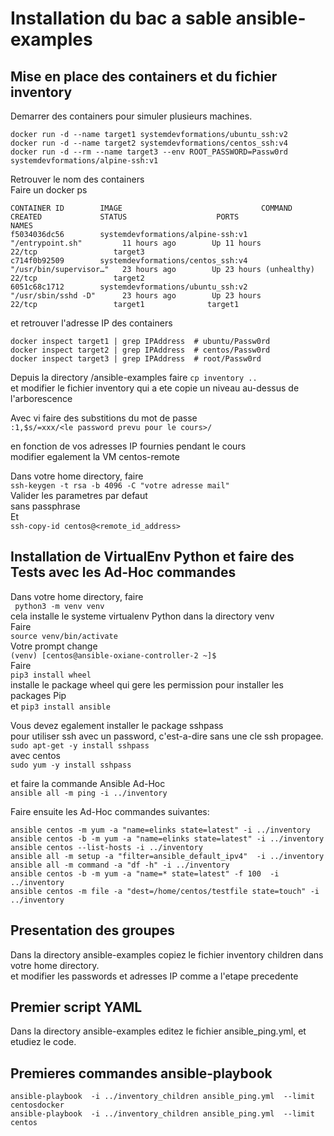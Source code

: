 # Installation du bac a sable ansible-examples

## Mise en place des containers et du fichier inventory  
Demarrer des containers pour simuler plusieurs machines.    
```shell script
docker run -d --name target1 systemdevformations/ubuntu_ssh:v2  
docker run -d --name target2 systemdevformations/centos_ssh:v4  
docker run -d --rm --name target3 --env ROOT_PASSWORD=Passw0rd systemdevformations/alpine-ssh:v1  
```
Retrouver le nom des containers  
Faire un docker ps   

```shell script
CONTAINER ID        IMAGE                               COMMAND                  CREATED             STATUS                    PORTS                  NAMES
f5034036dc56        systemdevformations/alpine-ssh:v1   "/entrypoint.sh"         11 hours ago        Up 11 hours               22/tcp                 target3
c714f0b92509        systemdevformations/centos_ssh:v4   "/usr/bin/supervisor…"   23 hours ago        Up 23 hours (unhealthy)   22/tcp                 target2
6051c68c1712        systemdevformations/ubuntu_ssh:v2   "/usr/sbin/sshd -D"      23 hours ago        Up 23 hours               22/tcp                 target1              target1  
```  
 et retrouver l'adresse IP des containers  
 ```shell script
 docker inspect target1 | grep IPAddress  # ubuntu/Passw0rd  
 docker inspect target2 | grep IPAddress  # centos/Passw0rd 
 docker inspect target3 | grep IPAddress  # root/Passw0rd 
```

Depuis la directory /ansible-examples faire ``cp inventory ..``  
et modifier le fichier inventory qui a ete copie un niveau au-dessus de l'arborescence    

Avec vi faire des substitions du mot de passe  
```:1,$s/=xxx/<le password prevu pour le cours>/```  

en fonction de vos adresses IP fournies pendant le cours     
modifier egalement la VM centos-remote  

Dans votre home directory,  faire  
```ssh-keygen -t rsa -b 4096 -C "votre adresse mail"```  
Valider les parametres par defaut  
sans passphrase  
Et  
```ssh-copy-id centos@<remote_id_address>```  

## Installation de VirtualEnv Python et faire des Tests avec les Ad-Hoc commandes  

Dans votre home directory, faire  
`` python3 -m venv venv``  
cela installe le systeme virtualenv Python dans la directory venv    
Faire  
```source venv/bin/activate```   
Votre prompt change   
```(venv) [centos@ansible-oxiane-controller-2 ~]$```  
Faire   
```pip3 install wheel```    
installe le package wheel qui gere les permission pour installer les packages Pip     
et
```pip3 install ansible```

Vous devez egalement installer le package sshpass   
pour utiliser ssh avec un password, c'est-a-dire sans une cle ssh propagee.    
```sudo apt-get -y install sshpass```  
avec centos  
```sudo yum -y install sshpass```

et faire la commande Ansible Ad-Hoc   
```ansible all -m ping -i ../inventory```

Faire ensuite  les Ad-Hoc commandes suivantes:  
``` code 
ansible centos -m yum -a "name=elinks state=latest" -i ../inventory
ansible centos -b -m yum -a "name=elinks state=latest" -i ../inventory
ansible centos --list-hosts -i ../inventory
ansible all -m setup -a "filter=ansible_default_ipv4"  -i ../inventory
ansible all -m command -a "df -h" -i ../inventory
ansible centos -b -m yum -a "name=* state=latest" -f 100  -i ../inventory
ansible centos -m file -a "dest=/home/centos/testfile state=touch" -i ../inventory 
```
## Presentation des groupes
Dans la directory ansible-examples copiez le fichier inventory children dans votre home directory.   
et modifier les passwords et adresses IP comme a l'etape precedente  

## Premier script YAML
Dans la directory ansible-examples editez le fichier ansible_ping.yml, et etudiez le code. 
## Premieres commandes ansible-playbook
 ```shell script
ansible-playbook  -i ../inventory_children ansible_ping.yml  --limit centosdocker
ansible-playbook  -i ../inventory_children ansible_ping.yml  --limit centos
````
